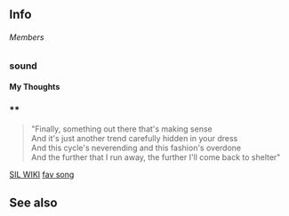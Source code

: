 ## Info

###### Members

### sound

#### My Thoughts

### **

>"Finally, something out there that's making sense  
 And it's just another trend carefully hidden in your dress  
 And this cycle's neverending and this fashion's overdone  
 And the further that I run away, the further I'll come back to shelter"

[SIL WIKI](https://en.wikipedia.org/wiki/Silverstein_(band))
[fav song](https://genius.com/Silverstein-call-it-karma-lyrics)
## See also